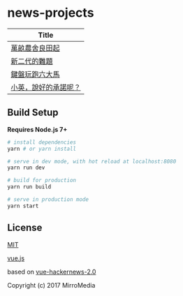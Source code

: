 # news-projects

| Title |
|--------------------------------------------------------------|
| [萬畝農舍良田起](https://www.readr.tw/project/farmhouse) |
| [新二代的難題](https://www.readr.tw/project/newtype) |
| [鍵盤玩跑六大馬](https://www.readr.tw/project/marathon) |
| [小英，說好的承諾呢？](https://www.readr.tw/project/president-promise) |

## Build Setup

**Requires Node.js 7+**

``` bash
# install dependencies
yarn # or yarn install

# serve in dev mode, with hot reload at localhost:8080
yarn run dev

# build for production
yarn run build

# serve in production mode
yarn start
```

## License

[MIT](http://opensource.org/licenses/MIT)

[vue.js](https://vuejs.org/)

based on [vue-hackernews-2.0](https://github.com/vuejs/vue-hackernews-2.0)

Copyright (c) 2017 MirroMedia

